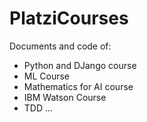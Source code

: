 # PlatziCourses
Documents and code of:
  + Python and DJango course
  + ML Course
  + Mathematics for AI course
  + IBM Watson Course
  + TDD
  ...
